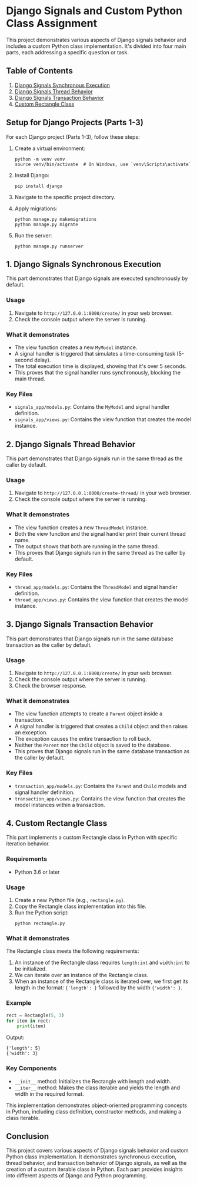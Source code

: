 # Django Signals and Custom Python Class Assignment

This project demonstrates various aspects of Django signals behavior and includes a custom Python class implementation. It's divided into four main parts, each addressing a specific question or task.

## Table of Contents
1. [Django Signals Synchronous Execution](#1-django-signals-synchronous-execution)
2. [Django Signals Thread Behavior](#2-django-signals-thread-behavior)
3. [Django Signals Transaction Behavior](#3-django-signals-transaction-behavior)
4. [Custom Rectangle Class](#4-custom-rectangle-class)

## Setup for Django Projects (Parts 1-3)

For each Django project (Parts 1-3), follow these steps:

1. Create a virtual environment:
   ```
   python -m venv venv
   source venv/bin/activate  # On Windows, use `venv\Scripts\activate`
   ```

2. Install Django:
   ```
   pip install django
   ```

3. Navigate to the specific project directory.

4. Apply migrations:
   ```
   python manage.py makemigrations
   python manage.py migrate
   ```

5. Run the server:
   ```
   python manage.py runserver
   ```

## 1. Django Signals Synchronous Execution

This part demonstrates that Django signals are executed synchronously by default.

### Usage
1. Navigate to `http://127.0.0.1:8000/create/` in your web browser.
2. Check the console output where the server is running.

### What it demonstrates
- The view function creates a new `MyModel` instance.
- A signal handler is triggered that simulates a time-consuming task (5-second delay).
- The total execution time is displayed, showing that it's over 5 seconds.
- This proves that the signal handler runs synchronously, blocking the main thread.

### Key Files
- `signals_app/models.py`: Contains the `MyModel` and signal handler definition.
- `signals_app/views.py`: Contains the view function that creates the model instance.

## 2. Django Signals Thread Behavior

This part demonstrates that Django signals run in the same thread as the caller by default.

### Usage
1. Navigate to `http://127.0.0.1:8000/create-thread/` in your web browser.
2. Check the console output where the server is running.

### What it demonstrates
- The view function creates a new `ThreadModel` instance.
- Both the view function and the signal handler print their current thread name.
- The output shows that both are running in the same thread.
- This proves that Django signals run in the same thread as the caller by default.

### Key Files
- `thread_app/models.py`: Contains the `ThreadModel` and signal handler definition.
- `thread_app/views.py`: Contains the view function that creates the model instance.

## 3. Django Signals Transaction Behavior

This part demonstrates that Django signals run in the same database transaction as the caller by default.

### Usage
1. Navigate to `http://127.0.0.1:8000/create/` in your web browser.
2. Check the console output where the server is running.
3. Check the browser response.

### What it demonstrates
- The view function attempts to create a `Parent` object inside a transaction.
- A signal handler is triggered that creates a `Child` object and then raises an exception.
- The exception causes the entire transaction to roll back.
- Neither the `Parent` nor the `Child` object is saved to the database.
- This proves that Django signals run in the same database transaction as the caller by default.

### Key Files
- `transaction_app/models.py`: Contains the `Parent` and `Child` models and signal handler definition.
- `transaction_app/views.py`: Contains the view function that creates the model instances within a transaction.

## 4. Custom Rectangle Class

This part implements a custom Rectangle class in Python with specific iteration behavior.

### Requirements
- Python 3.6 or later

### Usage
1. Create a new Python file (e.g., `rectangle.py`).
2. Copy the Rectangle class implementation into this file.
3. Run the Python script:
   ```
   python rectangle.py
   ```

### What it demonstrates
The Rectangle class meets the following requirements:
1. An instance of the Rectangle class requires `length:int` and `width:int` to be initialized.
2. We can iterate over an instance of the Rectangle class.
3. When an instance of the Rectangle class is iterated over, we first get its length in the format: `{'length': }` followed by the width `{'width': }`.

### Example
```python
rect = Rectangle(5, 3)
for item in rect:
    print(item)
```

Output:
```
{'length': 5}
{'width': 3}
```

### Key Components
- `__init__` method: Initializes the Rectangle with length and width.
- `__iter__` method: Makes the class iterable and yields the length and width in the required format.

This implementation demonstrates object-oriented programming concepts in Python, including class definition, constructor methods, and making a class iterable.

## Conclusion

This project covers various aspects of Django signals behavior and custom Python class implementation. It demonstrates synchronous execution, thread behavior, and transaction behavior of Django signals, as well as the creation of a custom iterable class in Python. Each part provides insights into different aspects of Django and Python programming.
